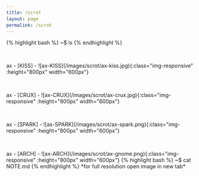 ```yaml
---
title: /scrot
layout: page
permalink: /scrot
---
```

{% highlight bash %}
~$ ls
{% endhighlight %}
<p>&nbsp;</p>
ax - [KISS]
- ![ax-KISS](/images/scrot/ax-kiss.jpg){:class="img-responsive" :height="800px" width="600px"}
<p>&nbsp;</p>
ax - [CRUX]
- ![ax-CRUX](/images/scrot/ax-crux.jpg){:class="img-responsive" :height="800px" width="600px"}
<p>&nbsp;</p>
ax - [SPARK]
- ![ax-SPARK](/images/scrot/ax-spark.png){:class="img-responsive" :height="800px" width="600px"}
<p>&nbsp;</p>
ax - [ARCH]
- ![ax-ARCH](/images/scrot/ax-gnome.png){:class="img-responsive" :height="800px" width="600px"}
{% highlight bash %}
~$ cat NOTE.md
{% endhighlight %}
*for full resolution open image in new tab*

[KISS]: https://kisslinux.org/
[CRUX]: https://crux.nu/
[SPARK]: https://fleshless.org/pages/spark.html
[ARCH]: https://archlinux.org/

